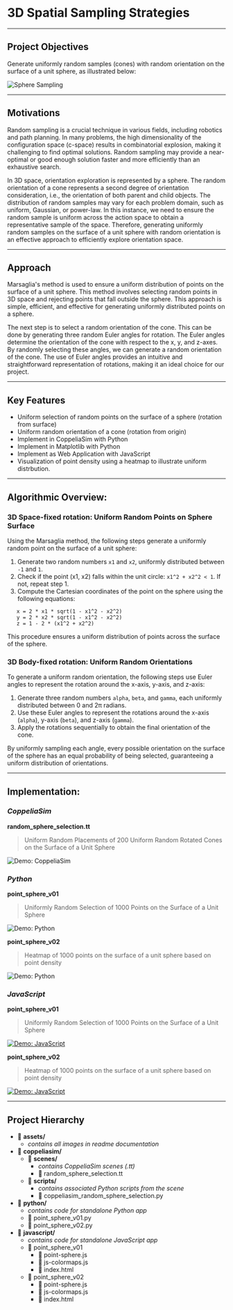 # 3D Spatial Sampling Strategies 

---

## Project Objectives
Generate uniformly random samples (cones) with random orientation on the surface of a unit sphere, as illustrated below:

![Sphere Sampling](./assets/sphere-sampling-objective.png)

---

## Motivations
Random sampling is a crucial technique in various fields, including robotics and path planning. In many problems, the high dimensionality of the configuration space (c-space) results in combinatorial explosion, making it challenging to find optimal solutions. Random sampling may provide a near-optimal or good enough solution faster and more efficiently than an exhaustive search.

In 3D space, orientation exploration is represented by a sphere. The random orientation of a cone represents a second degree of orientation consideration, i.e., the orientation of both parent and child objects. The distribution of random samples may vary for each problem domain, such as uniform, Gaussian, or power-law. In this instance, we need to ensure the random sample is uniform across the action space to obtain a representative sample of the space. Therefore, generating uniformly random samples on the surface of a unit sphere with random orientation is an effective approach to efficiently explore orientation space.

---

## Approach
 Marsaglia's method is used to ensure a uniform distribution of points on the surface of a unit sphere. This method involves selecting random points in 3D space and rejecting points that fall outside the sphere. This approach is simple, efficient, and effective for generating uniformly distributed points on a sphere. 
 
 The next step is to select a random orientation of the cone. This can be done by generating three random Euler angles for rotation. The Euler angles determine the orientation of the cone with respect to the x, y, and z-axes. By randomly selecting these angles, we can generate a random orientation of the cone. The use of Euler angles provides an intuitive and straightforward representation of rotations, making it an ideal choice for our project.

---

## Key Features
- Uniform selection of random points on the surface of a sphere (rotation from surface)
- Uniform random orientation of a cone (rotation from origin)
- Implement in CoppeliaSim with Python
- Implement in Matplotlib with Python
- Implement as Web Application with JavaScript 
- Visualization of point density using a heatmap to illustrate uniform distrbution.

---

## Algorithmic Overview:

### 3D Space-fixed rotation: Uniform Random Points on Sphere Surface

Using the Marsaglia method, the following steps generate a uniformly random point on the surface of a unit sphere:

1. Generate two random numbers `x1` and `x2`, uniformly distributed between `-1` and `1`.
2. Check if the point (x1, x2) falls within the unit circle: `x1^2 + x2^2 < 1`. If not, repeat step 1.
3. Compute the Cartesian coordinates of the point on the sphere using the following equations:


```
   x = 2 * x1 * sqrt(1 - x1^2 - x2^2)
   y = 2 * x2 * sqrt(1 - x1^2 - x2^2)
   z = 1 - 2 * (x1^2 + x2^2)
```
   
This procedure ensures a uniform distribution of points across the surface of the sphere.

### 3D Body-fixed rotation: Uniform Random Orientations

To generate a uniform random orientation, the following steps use Euler angles to represent the rotation around the x-axis, y-axis, and z-axis:

1. Generate three random numbers `alpha`, `beta`, and `gamma`, each uniformly distributed between 0 and 2π radians.
2. Use these Euler angles to represent the rotations around the x-axis (`alpha`), y-axis (`beta`), and z-axis (`gamma`).
3. Apply the rotations sequentially to obtain the final orientation of the cone.

By uniformly sampling each angle, every possible orientation on the surface of the sphere has an equal probability of being selected, guaranteeing a uniform distribution of orientations.

---

## Implementation: 

### *CoppeliaSim* 

**random_sphere_selection.tt**
> Uniform Random Placements of 200 Uniform Random Rotated Cones on the Surface of a Unit Sphere 

![Demo: CoppeliaSim](./assets/coppeliasim-sphere-sample.gif)


### *Python*

**point_sphere_v01**
> Uniformly Random Selection of 1000 Points on the Surface of a Unit Sphere 

![Demo: Python](./assets/py-sphere-sample-v1.gif)

**point_sphere_v02**
> Heatmap of 1000 points on the surface of a unit sphere based on point density

![Demo: Python](./assets/py-sphere-sample-v2.gif)



### *JavaScript*

**point_sphere_v01**
> Uniformly Random Selection of 1000 Points on the Surface of a Unit Sphere 

[![Demo: JavaScript](./assets/js-sphere-sample-v1.gif)](https://scalemailted.github.io/Spatial-Sampling-Strategies/javascript/point_sphere_v01/)


**point_sphere_v02**
> Heatmap of 1000 points on the surface of a unit sphere based on point density

[![Demo: JavaScript](./assets/js-sphere-sample-v2.gif)](https://scalemailted.github.io/Spatial-Sampling-Strategies/javascript/point_sphere_v02/)

---

## Project Hierarchy 
- 📁 **assets/**
    + *contains all images in readme documentation*
- 📁 **coppeliasim/**
    + 📁 **scenes/**
        - *contains CoppeliaSim scenes (.tt)*
        - 📄 random_sphere_selection.tt
    + 📁 **scripts/**
        - *contains associated Python scripts from the scene*
        - 📄 coppeliasim_random_sphere_selection.py
- 📁 **python/**
    + *contains code for standalone Python app*
    + 📄 point_sphere_v01.py
    + 📄 point_sphere_v02.py
- 📁 **javascript/**
    + *contains code for standalone JavaScript app*
    + 📁 point_sphere_v01
        + 📄 point-sphere.js
        + 📄 js-colormaps.js
        + 📄 index.html
    + 📁 point_sphere_v02
        + 📄 point-sphere.js
        + 📄 js-colormaps.js
        + 📄 index.html